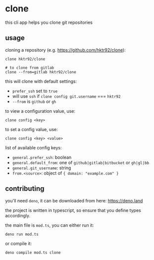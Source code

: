 # clone

this cli app helps you clone git repositories

## usage

cloning a repository (e.g. https://github.com/hktr92/clone):

    clone hktr92/clone

    # to clone from gitlab
    clone --from=gitlab hktr92/clone


this will clone with default settings:
- `prefer_ssh` set to `true`
- will use `ssh` if `clone config git.username` === `hktr92`
- `--from` is `github` or `gh`

to view a configuration value, use:

    clone config <key>

to set a config value, use:

    clone config <key> <value>

list of available config keys:
- `general.prefer_ssh`: boolean
- `general.default_from`: one of `github|gitlab|bitbucket` or `gh|gl|bb`
- `general.git_username`: string
- `from.<source>`: object of `{ domain: "example.com" }`


## contributing
you'll need `deno`, it can be downloaded from here: https://deno.land

the project is written in typescript, so ensure that you define types accordingly.

the main file is `mod.ts`, you can either run it:

    deno run mod.ts

or compile it:

    deno compile mod.ts clone

